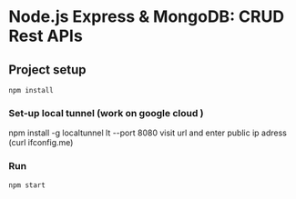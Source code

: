 # Node.js Express & MongoDB: CRUD Rest APIs






## Project setup
```
npm install
```
### Set-up local tunnel (work on google cloud )
npm install -g localtunnel
lt --port 8080
visit url and enter public ip adress (curl ifconfig.me)
### Run
```
npm start
```


